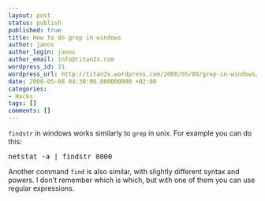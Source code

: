 ```yaml
---
layout: post
status: publish
published: true
title: How to do grep in windows
author: janos
author_login: janos
author_email: info@titan2x.com
wordpress_id: 31
wordpress_url: http://titan2x.wordpress.com/2008/05/08/grep-in-windows/
date: 2008-05-08 04:30:00.000000000 +02:00
categories:
- Hacks
tags: []
comments: []
---
```

<code>findstr</code> in windows works similarly to <code>grep</code> in unix. For example you can do this:
<pre>netstat -a | findstr 8000</pre>
Another command <code>find</code> is also similar, with slightly different syntax and powers. I don't remember which is which, but with one of them you can use regular expressions.
